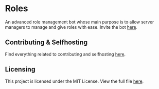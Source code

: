# Roles
An advanced role management bot whose main purpose is to allow server managers to manage and give roles with ease. Invite the bot [here](#).

## Contributing & Selfhosting
Find everything related to contributing and selfhosting [here](https://github.com/Otter-Bots/Roles/blob/main/CONTRIBUTIONS.md).

## Licensing 
This project is licensed under the MIT License. View the full file [here](https://github.com/Otter-Bots/Starboard/blob/main/LICENSE).
